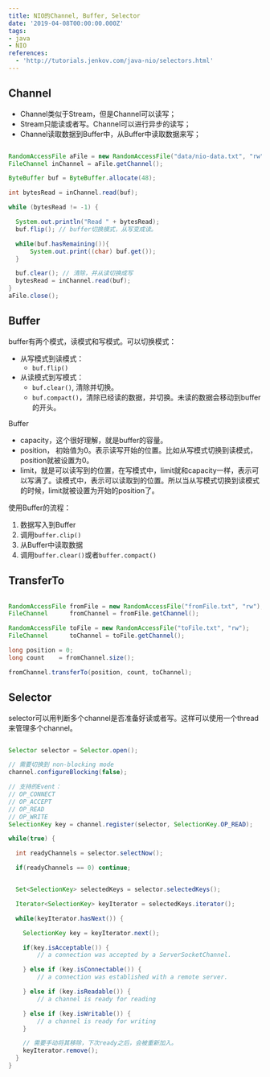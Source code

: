 ```yaml
---
title: NIO的Channel, Buffer, Selector
date: '2019-04-08T00:00:00.000Z'
tags:
- java
- NIO
references:
  - 'http://tutorials.jenkov.com/java-nio/selectors.html'
---
```


## Channel
- Channel类似于Stream，但是Channel可以读写；
- Stream只能读或者写。Channel可以进行异步的读写；
- Channel读取数据到Buffer中，从Buffer中读取数据来写；

```java

RandomAccessFile aFile = new RandomAccessFile("data/nio-data.txt", "rw");
FileChannel inChannel = aFile.getChannel();

ByteBuffer buf = ByteBuffer.allocate(48);

int bytesRead = inChannel.read(buf);

while (bytesRead != -1) {

  System.out.println("Read " + bytesRead);
  buf.flip(); // buffer切换模式，从写变成读。

  while(buf.hasRemaining()){
      System.out.print((char) buf.get());
  }

  buf.clear(); // 清除，并从读切换成写
  bytesRead = inChannel.read(buf);
}
aFile.close();

```


## Buffer

buffer有两个模式，读模式和写模式。可以切换模式：
- 从写模式到读模式：
    - `buf.flip()`
- 从读模式到写模式：
    - `buf.clear()`, 清除并切换。
    - `buf.compact()`，清除已经读的数据，并切换。未读的数据会移动到buffer的开头。

Buffer
- capacity，这个很好理解，就是buffer的容量。
- position， 初始值为0。表示读写开始的位置。比如从写模式切换到读模式，position就被设置为0。
- limit，就是可以读写到的位置，在写模式中，limit就和capacity一样，表示可以写满了。读模式中，表示可以读取到的位置。所以当从写模式切换到读模式的时候，limit就被设置为开始的position了。

使用Buffer的流程：

1. 数据写入到Buffer
2. 调用`buffer.clip()`
3. 从Buffer中读取数据
4. 调用`buffer.clear()`或者`buffer.compact()`

## TransferTo

```java

RandomAccessFile fromFile = new RandomAccessFile("fromFile.txt", "rw");
FileChannel      fromChannel = fromFile.getChannel();

RandomAccessFile toFile = new RandomAccessFile("toFile.txt", "rw");
FileChannel      toChannel = toFile.getChannel();

long position = 0;
long count    = fromChannel.size();

fromChannel.transferTo(position, count, toChannel);

```


## Selector

selector可以用判断多个channel是否准备好读或者写。这样可以使用一个thread来管理多个channel。

```java

Selector selector = Selector.open();

// 需要切换到 non-blocking mode 
channel.configureBlocking(false);

// 支持的Event：
// OP_CONNECT
// OP_ACCEPT
// OP_READ
// OP_WRITE
SelectionKey key = channel.register(selector, SelectionKey.OP_READ);

while(true) {

  int readyChannels = selector.selectNow();

  if(readyChannels == 0) continue;


  Set<SelectionKey> selectedKeys = selector.selectedKeys();

  Iterator<SelectionKey> keyIterator = selectedKeys.iterator();

  while(keyIterator.hasNext()) {

    SelectionKey key = keyIterator.next();

    if(key.isAcceptable()) {
        // a connection was accepted by a ServerSocketChannel.

    } else if (key.isConnectable()) {
        // a connection was established with a remote server.

    } else if (key.isReadable()) {
        // a channel is ready for reading

    } else if (key.isWritable()) {
        // a channel is ready for writing
    }

    // 需要手动将其移除，下次ready之后，会被重新加入。
    keyIterator.remove();
  }
}

```


